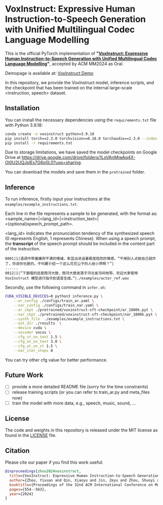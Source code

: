 
# VoxInstruct: Expressive Human Instruction-to-Speech Generation with Unified Multilingual Codec Language Modelling

This is the official PyTorch implementation of **"[VoxInstruct: Expressive Human Instruction-to-Speech Generation with Unified Multilingual Codec Language Modelling](https://dl.acm.org/doi/10.1145/3664647.3681680)"**, accepted by ACM MM2024 as Oral.

Demopage is available at: [VoxInstruct Demo](https://voxinstruct.github.io/VoxInstruct/) 

In this repository, we provide the VoxInstruct model, inference scripts, and the checkpoint that has been trained on the internal large-scale <instruction, speech> dataset. 


## Installation

You can install the necessary dependencies using the `requirements.txt` file with Python 3.9.18:

```bash
conda create -n voxinstruct python=3.9.18
pip install torch==2.3.0 torchvision==0.18.0 torchaudio==2.3.0 --index-url https://download.pytorch.org/whl/cu121
pip install -r requirements.txt
```

Due to storage limitations, we have saved the model checkpoints on Google Drive at https://drive.google.com/drive/folders/1LoVAnMiwAq4X-OI0U2UQJsIEs7G6o0L0?usp=sharing. 

You can download the models and save them in the `pretrained` folder.


## Inference

To run inference, firstly input your instructions at the `examples/example_instructions.txt`.

Each line in the file represents a sample to be generated, with the format as: <sample_name>|<lang_id>|<instruction_text>|<(optional)speech_prompt_path>.  

<lang_id> indicates the pronunciation tendency of the synthesized speech (0 represents English, 1 represents Chinese). 
When using a speech prompt, the **transcript** of the speech prompt should be included in the content part of the instruction. 

```
0001|1|语调中带着嫌弃不满的情绪，彰显出说话着极度抱怨的情感，“不用别人点她自己就炸了，你说你也是的，干吗要介绍一个这么花花公子的人给小萍啊？”|
......
0012|1|“下面唱的这是西河大鼓，西河大鼓发源于河北省河间地带。欢迎大家使用 VoxInstruct 模型进行指令到语音生成。”|./examples/actor_ref.wav
```

Secondly, use the following command in `infer.sh`: 
```bash
CUDA_VISIBLE_DEVICES=0 python3 inference.py \
    --ar_config ./configs/train_ar.yaml \
    --nar_config ./configs/train_nar.yaml \
    --ar_ckpt ./pretrained/voxinstruct-sft-checkpoint/ar_1800k.pyt \
    --nar_ckpt ./pretrained/voxinstruct-sft-checkpoint/nar_1800k.pyt \
    --synth_file  ./examples/example_instructions.txt \
    --out_dir ./results  \
    --device cuda \
    --vocoder vocos \
    --cfg_st_on_text 1.5 \
    --cfg_at_on_text 3.0 \
    --cfg_at_on_st 1.5 \
    --nar_iter_steps 8
```
You can try other cfg value for better performance.


## Future Work
- [ ] provide a more detailed README file (sorry for the time constraints)
- [ ] release training scripts (or you can refer to train_ar.py and meta_files now)
- [ ] train the model with more data, e.g., speech, music, sound, ...

## License

The code and weights in this repository is released under the MIT license as found in the [LICENSE](LICENSE) file.


## Citation
Please cite our paper if you find this work useful:
```bibtex
@inproceedings{zhou2024voxinstruct,
  title={VoxInstruct: Expressive Human Instruction-to-Speech Generation with Unified Multilingual Codec Language Modelling},
  author={Zhou, Yixuan and Qin, Xiaoyu and Jin, Zeyu and Zhou, Shuoyi and Lei, Shun and Zhou, Songtao and Wu, Zhiyong and Jia, Jia},
  booktitle={Proceedings of the 32nd ACM International Conference on Multimedia},
  pages={554--563},
  year={2024}
}
```




